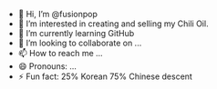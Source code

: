 - 👋 Hi, I’m @fusionpop
- 👀 I’m interested in creating and selling my Chili Oil.
- 🌱 I’m currently learning GitHub
- 💞️ I’m looking to collaborate on ...
- 📫 How to reach me ...
- 😄 Pronouns: ...
- ⚡ Fun fact: 25% Korean 75% Chinese descent

<!---
fusionpop/fusionpop is a ✨ special ✨ repository because its `README.md` (this file) appears on your GitHub profile.
You can click the Preview link to take a look at your changes.
--->
